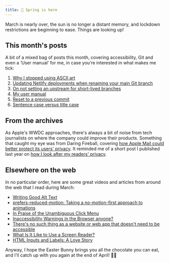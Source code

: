 ```yaml
---
title: 🌱 Spring is here
---
```


March is nearly over, the sun is no longer a distant memory, and lockdown restrictions are beginning to ease. Things are looking up!


## This month's posts

A bit of a mixed bag of posts this month, covering accessibility, Git and even a ‘User manual’ for me, in case you’re interested in what makes me tick:

1. [Why I stopped using ASCII art](https://www.tempertemper.net/blog/why-i-stopped-using-ascii-art)
2. [Updating Netlify deployments when renaming your main Git branch](https://www.tempertemper.net/blog/updating-netlify-deployments-when-renaming-your-main-git-branch)
3. [On not setting an upstream for short-lived branches](https://www.tempertemper.net/blog/on-not-setting-an-upstream-for-short-lived-branches)
4. [My user manual](https://www.tempertemper.net/blog/my-user-manual)
5. [Reset to a previous commit](https://www.tempertemper.net/blog/reset-to-a-previous-commit)
6. [Sentence case versus title case](https://www.tempertemper.net/blog/sentence-case-versus-title-case)


## From the archives

As Apple's WWDC approaches, there's always a bit of noise from tech journalists on where the company could improve their products. Something that caught my eye was from Daring Fireball, covering [how Apple Mail could better protect its users' privacy](https://daringfireball.net/2021/02/apple_mail_and_hidden_tracking_images). It reminded me of a short post I published last year on [how I look after my readers' privacy](https://www.tempertemper.net/blog/respecting-peoples-privacy).


## Elsewhere on the web

In no particular order, here are some great videos and articles from around the web that I read during March:

- [Writing Good Alt Text](https://www.youtube.com/watch?v=flf2vS0IoRs)
- [prefers-reduced-motion: Taking a no-motion-first approach to animations](https://tatianamac.com/posts/prefers-reduced-motion/)
- [In Praise of the Unambiguous Click Menu](https://css-tricks.com/in-praise-of-the-unambiguous-click-menu/)
- [Inaccessibility Warnings in the Browser anyone?](https://accessabilly.com/inaccessibility-warnings-in-the-browser/)
- [There's no such thing as a website or web app that doesn't need to be accessible](https://gomakethings.com/theres-no-such-thing-as-a-website-or-web-app-that-doesnt-need-to-be-accessible/)
- [What Is It Like to Use a Screen Reader?](https://knowbility.org/blog/2021/what-is-it-like-to-use-a-screen-reader)
- [HTML Inputs and Labels: A Love Story](https://css-tricks.com/html-inputs-and-labels-a-love-story/)

Anyway, I hope the Easter Bunny brings you all the chocolate you can eat, and I'll catch up with you again at the end of April! 🐰🍫
